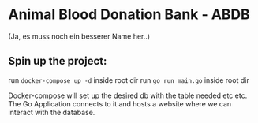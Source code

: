 # Animal Blood Donation Bank - ABDB
(Ja, es muss noch ein besserer Name her..)

## Spin up the project:

run `docker-compose up -d` inside root dir
run `go run main.go` inside root dir

Docker-compose will set up the desired db with the table needed etc etc.
The Go Application connects to it and hosts a website where we can interact with the database.

